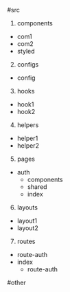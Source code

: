#src

1. components

- com1
- com2
- styled

2. configs

- config

3. hooks

- hook1
- hook2

4. helpers

- helper1
- helper2

5. pages

- auth
  - components
  - shared
  - index

6. layouts

- layout1
- layout2

7. routes

- route-auth
- index
  - route-auth

#other
